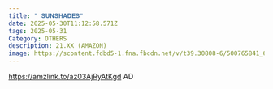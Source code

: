 ```yaml
---
title: " 𝐒𝐔𝐍𝐒𝐇𝐀𝐃𝐄𝐒"
date: 2025-05-30T11:12:58.571Z
tags: 2025-05-31
Category: OTHERS
description: 21.XX (AMAZON)
image: https://scontent.fdbd5-1.fna.fbcdn.net/v/t39.30808-6/500765841_627735140289618_3350663539122971149_n.jpg?_nc_cat=102&ccb=1-7&_nc_sid=aa7b47&_nc_ohc=rNYo1TfK5TYQ7kNvwFmzEKN&_nc_oc=AdktEJSxecavs1u588WW5iwigCDpIlBfVo-a62hcPX9SMA4j7vMfyIYBJ7-HWiIecrQy1nB5Pa6NYReCrelP2Ygz&_nc_zt=23&_nc_ht=scontent.fdbd5-1.fna&_nc_gid=7bgn7SvGaSCgkQe2YyJQRw&oh=00_AfJzuASShxVvomwb5yfB6F0gvfjIlRGUSroYIAP5bTkR2w&oe=683F7D38
---
```

https://amzlink.to/az03AjRyAtKgd     AD